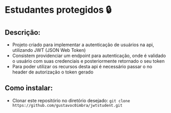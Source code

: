 # Estudantes protegidos 🔒
## Descrição:
- Projeto criado para implementar a autenticação de usuários na api, utilizando JWT (JSON Web Token)
- Consistem providenciar um endpoint para autenticação, onde é validado o usuário com suas credenciais e posteriormente retornado o seu token
- Para poder utilizar os recursos desta api é necessário passar o no header de autorização o token gerado

## Como instalar:
- Clonar este repositório no diretório desejado: `git clone https://github.com/gustavoc0imbra/jwtstudent.git`
